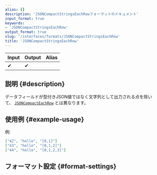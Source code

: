```yaml
---
alias: []
description: 'JSONCompactStringsEachRowフォーマットのドキュメント'
input_format: true
keywords:
- 'JSONCompactStringsEachRow'
output_format: true
slug: '/interfaces/formats/JSONCompactStringsEachRow'
title: 'JSONCompactStringsEachRow'
---
```




| Input | Output | Alias |
|-------|--------|-------|
| ✔     | ✔      |       |

## 説明 {#description}

データフィールドが型付きJSON値ではなく文字列として出力される点を除いて、 [`JSONCompactEachRow`](./JSONCompactEachRow.md) とは異なります。

## 使用例 {#example-usage}

例:

```json
["42", "hello", "[0,1]"]
["43", "hello", "[0,1,2]"]
["44", "hello", "[0,1,2,3]"]
```

## フォーマット設定 {#format-settings}
